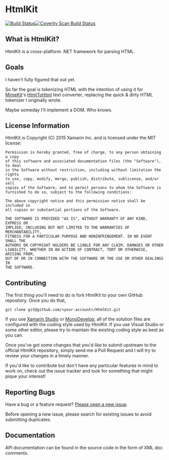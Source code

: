 # HtmlKit

[![Build Status](https://ci.appveyor.com/api/projects/status/cqtm6o7swyh4wri4/branch/master?svg=true)](https://ci.appveyor.com/project/jstedfast/htmlkit/branch/master)[![Coverity Scan Build Status](https://scan.coverity.com/projects/5621/badge.svg)](https://scan.coverity.com/projects/5621)

## What is HtmlKit?

HtmlKit is a cross-platform .NET framework for parsing HTML.

## Goals

I haven't fully figured that out yet.

So far the goal is tokenizing HTML with the intention of using it for
[MimeKit](https://github.com/jstedfast/MimeKit)'s
[HtmlToHtml](http://www.mimekit.net/docs/html/T_MimeKit_Text_HtmlToHtml.htm)
text converter, replacing the quick & dirty HTML tokenizer I originally wrote.

Maybe someday I'll implement a DOM. Who knows.

## License Information

HtmlKit is Copyright (C) 2015 Xamarin Inc. and is licensed under the MIT license:

    Permission is hereby granted, free of charge, to any person obtaining a copy
    of this software and associated documentation files (the "Software"), to deal
    in the Software without restriction, including without limitation the rights
    to use, copy, modify, merge, publish, distribute, sublicense, and/or sell
    copies of the Software, and to permit persons to whom the Software is
    furnished to do so, subject to the following conditions:

    The above copyright notice and this permission notice shall be included in
    all copies or substantial portions of the Software.

    THE SOFTWARE IS PROVIDED "AS IS", WITHOUT WARRANTY OF ANY KIND, EXPRESS OR
    IMPLIED, INCLUDING BUT NOT LIMITED TO THE WARRANTIES OF MERCHANTABILITY,
    FITNESS FOR A PARTICULAR PURPOSE AND NONINFRINGEMENT. IN NO EVENT SHALL THE
    AUTHORS OR COPYRIGHT HOLDERS BE LIABLE FOR ANY CLAIM, DAMAGES OR OTHER
    LIABILITY, WHETHER IN AN ACTION OF CONTRACT, TORT OR OTHERWISE, ARISING FROM,
    OUT OF OR IN CONNECTION WITH THE SOFTWARE OR THE USE OR OTHER DEALINGS IN
    THE SOFTWARE.

## Contributing

The first thing you'll need to do is fork HtmlKit to your own GitHub repository. Once you do that,

    git clone git@github.com/<your-account>/HtmlKit.git

If you use [Xamarin Studio](http://xamarin.com/studio) or [MonoDevelop](http://monodevelop.com), all of the
solution files are configured with the coding style used by HtmlKit. If you use Visual Studio or some
other editor, please try to maintain the existing coding style as best as you can.

Once you've got some changes that you'd like to submit upstream to the official HtmlKit repository,
simply send me a Pull Request and I will try to review your changes in a timely manner.

If you'd like to contribute but don't have any particular features in mind to work on, check out the issue
tracker and look for something that might pique your interest!

## Reporting Bugs

Have a bug or a feature request? [Please open a new issue](https://github.com/jstedfast/HtmlKit/issues).

Before opening a new issue, please search for existing issues to avoid submitting duplicates.

## Documentation

API documentation can be found in the source code in the form of XML doc comments.
